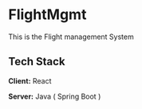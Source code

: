 
# FlightMgmt

This is the Flight management System


## Tech Stack

**Client:** React

**Server:** Java ( Spring Boot )
